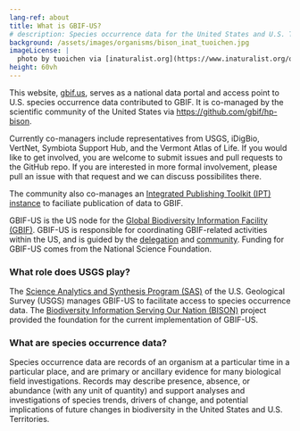 ```yaml
---
lang-ref: about
title: What is GBIF-US?
# description: Species occurrence data for the United States and U.S. Territories.
background: /assets/images/organisms/bison_inat_tuoichen.jpg
imageLicense: |
  photo by tuoichen via [inaturalist.org](https://www.inaturalist.org/observations/43215178)
height: 60vh
---
```


This website, [gbif.us](https://www.gbif.us/), serves as a national data portal and access point to U.S. species occurrence data contributed to GBIF.  It is co-managed by the scientific community of the United States via https://github.com/gbif/hp-bison. 

Currently co-managers include representatives from USGS, iDigBio, VertNet, Symbiota Support Hub, and the Vermont Atlas of Life. If you would like to get involved, you are welcome to submit issues and pull requests to the GitHub repo. If you are interested in more formal involvement, please pull an issue with that request and we can discuss possibilites there.

The community also co-manages an [Integrated Publishing Toolkit (IPT) instance](https://ipt.gbif.us/) to faciliate publication of data to GBIF.

GBIF-US is the US node for the [Global Biodiversity Information Facility (GBIF)](https://www.gbif.org). GBIF-US is responsible for coordinating GBIF-related activities within the US, and is guided by the [delegation](/community/#us-delegation) and [community](/community). Funding for GBIF-US comes from the National Science Foundation.

### What role does USGS play?

The [Science Analytics and Synthesis Program (SAS)](https://www.usgs.gov/core-science-systems/science-analytics-and-synthesis) of the U.S. Geological Survey (USGS) manages GBIF-US to facilitate access to species occurrence data. The [Biodiversity Information Serving Our Nation (BISON)](https://www.sciencebase.gov/catalog/item/5138e8e5e4b02c509e50c57f) project provided the foundation for the current implementation of GBIF-US.

### What are species occurrence data?
Species occurrence data are records of an organism at a particular time in a particular place, and are primary or ancillary evidence for many biological field investigations. Records may describe presence, absence, or abundance (with any unit of quantity) and support analyses and investigations of species trends, drivers of change, and potential implications of future changes in biodiversity in the United States and U.S. Territories. 
